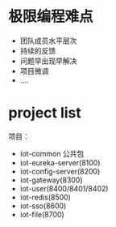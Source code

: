 # 极限编程难点

- 团队成员水平层次
- 持续的反馈
- 问题早出现早解决
- 项目微调
- ....

# project list

项目：
- iot-common 公共包
- iot-eureka-server(8100)
- iot-config-server(8200)
- iot-gateway(8300)
- iot-user(8400/8401/8402)
- iot-redis(8500)
- iot-sso(8600)
- iot-file(8700)
